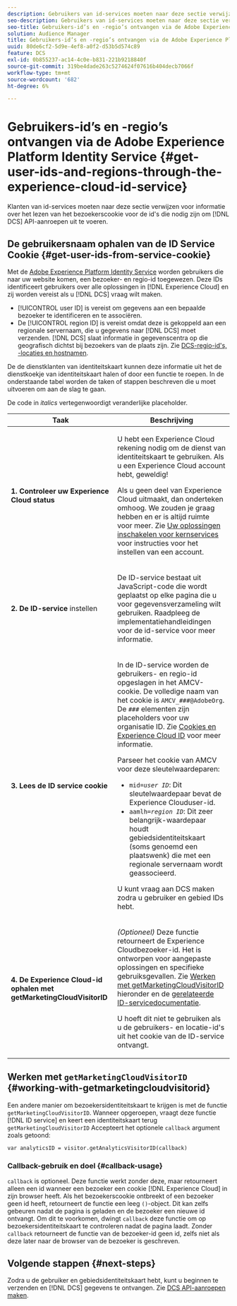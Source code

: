 ```yaml
---
description: Gebruikers van id-services moeten naar deze sectie verwijzen voor informatie over het lezen van het bezoekerscookie voor de id's die nodig zijn om DCS API-aanroepen te maken.
seo-description: Gebruikers van id-services moeten naar deze sectie verwijzen voor informatie over het lezen van het bezoekerscookie voor de id's die nodig zijn om DCS API-aanroepen te maken.
seo-title: Gebruikers-id’s en -regio’s ontvangen via de Adobe Experience Platform Identity Service
solution: Audience Manager
title: Gebruikers-id’s en -regio’s ontvangen via de Adobe Experience Platform Identity Service
uuid: 80de6cf2-5d9e-4ef8-a0f2-d53b5d574c89
feature: DCS
exl-id: 0b855237-ac14-4c0e-b831-221b9218840f
source-git-commit: 319be4dade263c5274624f07616b404decb7066f
workflow-type: tm+mt
source-wordcount: '682'
ht-degree: 6%

---
```


# Gebruikers-id’s en -regio’s ontvangen via de Adobe Experience Platform Identity Service {#get-user-ids-and-regions-through-the-experience-cloud-id-service}

Klanten van id-services moeten naar deze sectie verwijzen voor informatie over het lezen van het bezoekerscookie voor de id&#39;s die nodig zijn om [!DNL DCS] API-aanroepen uit te voeren.

## De gebruikersnaam ophalen van de ID Service Cookie {#get-user-ids-from-service-cookie}

Met de [Adobe Experience Platform Identity Service](https://experienceleague.adobe.com/docs/id-service/using/home.html) worden gebruikers die naar uw website komen, een bezoeker- en regio-id toegewezen. Deze IDs identificeert gebruikers over alle oplossingen in [!DNL Experience Cloud] en zij worden vereist als u [!DNL DCS] vraag wilt maken.

* [!UICONTROL user ID] is vereist om gegevens aan een bepaalde bezoeker te identificeren en te associëren.
* De [!UICONTROL region ID] is vereist omdat deze is gekoppeld aan een regionale servernaam, die u gegevens naar [!DNL DCS] moet verzenden. [!DNL DCS] slaat informatie in gegevenscentra op die geografisch dichtst bij bezoekers van de plaats zijn. Zie [DCS-regio-id&#39;s, -locaties en hostnamen](../../../api/dcs-intro/dcs-api-reference/dcs-regions.md).

De de dienstklanten van identiteitskaart kunnen deze informatie uit het de dienstkoekje van identiteitskaart halen of door een functie te roepen. In de onderstaande tabel worden de taken of stappen beschreven die u moet uitvoeren om aan de slag te gaan.

De code in *italics* vertegenwoordigt veranderlijke placeholder.

<table id="table_660EBE1C24DD4FBE9DCE5191836C9135"> 
 <thead> 
  <tr> 
   <th colname="col1" class="entry"> Taak </th> 
   <th colname="col2" class="entry"> Beschrijving </th> 
  </tr> 
 </thead>
 <tbody> 
  <tr> 
   <td colname="col1"> <p> <b>1. Controleer uw <span class="keyword"> Experience Cloud</span> status</b> </p> </td> 
   <td colname="col2"> <p>U hebt een <span class="keyword"> Experience Cloud</span> rekening nodig om de dienst van identiteitskaart te gebruiken. Als u een <span class="keyword"> Experience Cloud</span> account hebt, geweldig! </p> <p> Als u geen deel van <span class="keyword"> Experience Cloud</span> uitmaakt, dan onderteken omhoog. We zouden je graag hebben en er is altijd ruimte voor meer. Zie <a href="https://experienceleague.adobe.com/docs/core-services/interface/about-core-services/core-services.html" format="https" scope="external"> Uw oplossingen inschakelen voor kernservices</a> voor instructies voor het instellen van een account. </p> </td> 
  </tr> 
  <tr> 
   <td colname="col1"> <p> <b>2. De <span class="keyword"> ID-service</span></b> instellen </p> </td> 
   <td colname="col2"> <p>De <span class="keyword"> ID-service</span> bestaat uit JavaScript-code die wordt geplaatst op elke pagina die u voor gegevensverzameling wilt gebruiken. Raadpleeg de implementatiehandleidingen</a> voor de id-service voor meer informatie.<a href="https://experienceleague.adobe.com/docs/id-service/using/implementation/implementation-guides.html" format="https" scope="external"> </a></p> </td> 
  </tr> 
  <tr> 
   <td colname="col1"> <p> <b>3. Lees de <span class="keyword"> ID service</span> cookie</b> </p> </td> 
   <td colname="col2"> <p>In de <span class="keyword"> ID-service</span> worden de gebruikers- en regio-id opgeslagen in het AMCV-cookie. De volledige naam van het cookie is <code>AMCV_<i>###</i>@AdobeOrg</code>. De <code><i>###</i></code> elementen zijn placeholders voor uw organisatie ID. Zie <a href="https://experienceleague.adobe.com/docs/id-service/using/intro/cookies.html" format="https" scope="external"> Cookies en Experience Cloud ID</a> voor meer informatie. </p> <p>Parseer het cookie van AMCV voor deze sleutelwaardeparen: </p> <p> 
     <ul id="ul_502ECFCDDD084D448B5EDC4E5C0909C1"> 
      <li id="li_662FFA36AC854E699D50A183B161D654"> <code>mid=<i>user ID</i></code>: Dit sleutelwaardepaar bevat de  <span class="keyword"> Experience </span> Clouduser-id. </li> 
      <li id="li_65422233187B4217B50DC52DBD58F404"> <code>aamlh=<i>region ID</i></code>: Dit zeer belangrijk-waardepaar houdt gebiedsidentiteitskaart (soms genoemd een  <span class="term"> plaatswenk</span>) die met een regionale servernaam wordt geassocieerd. </li> 
     </ul> </p> <p>U kunt vraag aan <span class="wintitle"> DCS</span> maken zodra u gebruiker en gebied IDs hebt. </p> </td> 
  </tr> 
  <tr> 
   <td colname="col1"> <p> <b>4. De <span class="keyword"> Experience Cloud-id</span> ophalen met getMarketingCloudVisitorID</b> </p> </td> 
   <td colname="col2"> <p><i>(Optioneel)</i> Deze functie retourneert de  <span class="keyword"> Experience </span> Cloudbezoeker-id. Het is ontworpen voor aangepaste oplossingen en specifieke gebruiksgevallen. Zie <a href="../../../api/dcs-intro/dcs-s2s/dcs-mcid-ids.md#working-with-getmarketingcloudvisitorid"> Werken met getMarketingCloudVisitorID</a> hieronder en de <a href="https://experienceleague.adobe.com/docs/id-service/using/id-service-api/methods/getmcvid.html" format="https" scope="external"> gerelateerde ID-servicedocumentatie</a>. </p> <p>U hoeft dit niet te gebruiken als u de gebruikers- en locatie-id's uit het cookie van de ID-service ontvangt. </p> </td> 
  </tr> 
 </tbody> 
</table>

## Werken met `getMarketingCloudVisitorID` {#working-with-getmarketingcloudvisitorid}

Een andere manier om bezoekersidentiteitskaart te krijgen is met de functie `getMarketingCloudVisitorID`. Wanneer opgeroepen, vraagt deze functie [!DNL ID service] en keert een identiteitskaart terug `getMarketingCloudVisitorID` Accepteert het optionele  `callback` argument zoals getoond:

`var analyticsID = visitor.getAnalyticsVisitorID(callback)`

### Callback-gebruik en doel {#callback-usage}

`callback` is optioneel. Deze functie werkt zonder deze, maar retourneert alleen een id wanneer een bezoeker een cookie [!DNL Experience Cloud] in zijn browser heeft. Als het bezoekerscookie ontbreekt of een bezoeker geen id heeft, retourneert de functie een leeg `()`-object. Dit kan zelfs gebeuren nadat de pagina is geladen en de bezoeker een nieuwe id ontvangt. Om dit te voorkomen, dwingt `callback` deze functie om op bezoekersidentiteitskaart te controleren nadat de pagina laadt. Zonder `callback` retourneert de functie van de bezoeker-id geen id, zelfs niet als deze later naar de browser van de bezoeker is geschreven.

## Volgende stappen {#next-steps}

Zodra u de gebruiker en gebiedsidentiteitskaart hebt, kunt u beginnen te verzenden en [!DNL DCS] gegevens te ontvangen. Zie [DCS API-aanroepen maken](../../../api/dcs-intro/dcs-s2s/dcs-s2s-calls.md).
